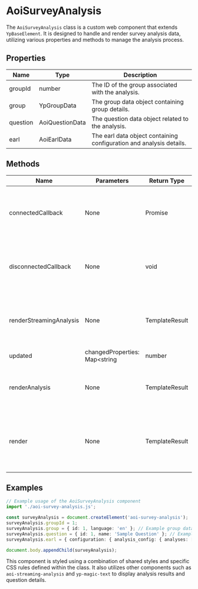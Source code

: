 # AoiSurveyAnalysis

The `AoiSurveyAnalysis` class is a custom web component that extends `YpBaseElement`. It is designed to handle and render survey analysis data, utilizing various properties and methods to manage the analysis process.

## Properties

| Name     | Type           | Description                                      |
|----------|----------------|--------------------------------------------------|
| groupId  | number         | The ID of the group associated with the analysis.|
| group    | YpGroupData    | The group data object containing group details.  |
| question | AoiQuestionData| The question data object related to the analysis.|
| earl     | AoiEarlData    | The earl data object containing configuration and analysis details.|

## Methods

| Name                   | Parameters                                      | Return Type | Description                                                                 |
|------------------------|-------------------------------------------------|-------------|-----------------------------------------------------------------------------|
| connectedCallback      | None                                            | Promise<void>| Called when the element is added to the document's DOM. Logs activity start.|
| disconnectedCallback   | None                                            | void        | Called when the element is removed from the document's DOM. Logs activity end.|
| renderStreamingAnalysis| None                                            | TemplateResult | Renders the streaming analysis components based on the earl configuration.  |
| updated                | changedProperties: Map<string | number | symbol, unknown> | void        | Called when the element's properties change.                                |
| renderAnalysis         | None                                            | TemplateResult | Renders the analysis components based on the earl configuration.            |
| render                 | None                                            | TemplateResult | Renders the main template of the component, including analysis information. |

## Examples

```typescript
// Example usage of the AoiSurveyAnalysis component
import './aoi-survey-analysis.js';

const surveyAnalysis = document.createElement('aoi-survey-analysis');
surveyAnalysis.groupId = 1;
surveyAnalysis.group = { id: 1, language: 'en' }; // Example group data
surveyAnalysis.question = { id: 1, name: 'Sample Question' }; // Example question data
surveyAnalysis.earl = { configuration: { analysis_config: { analyses: [] } } }; // Example earl data

document.body.appendChild(surveyAnalysis);
```

This component is styled using a combination of shared styles and specific CSS rules defined within the class. It also utilizes other components such as `aoi-streaming-analysis` and `yp-magic-text` to display analysis results and question details.